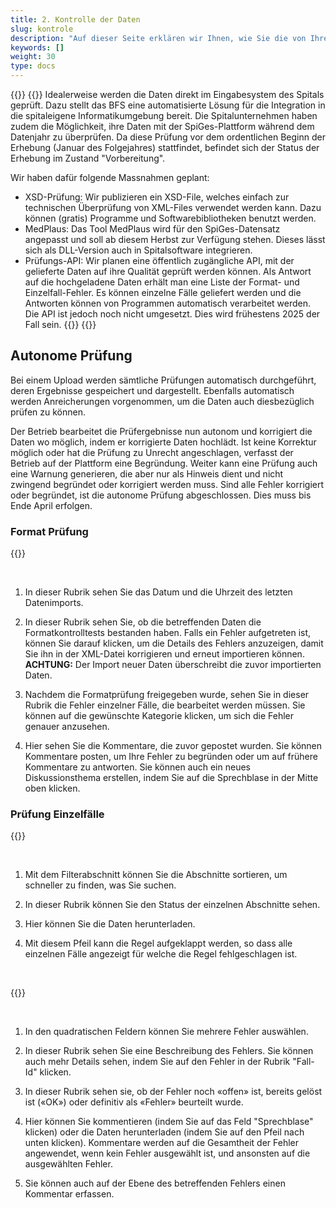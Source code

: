 ```yaml
---
title: 2. Kontrolle der Daten
slug: kontrole
description: "Auf dieser Seite erklären wir Ihnen, wie Sie die von Ihrer Spitalstandort in die SpiGes-Plattform importierten Daten kontrollieren können."
keywords: []
weight: 30
type: docs
---
```


{{<alert title="Prüfung an der Quelle" color="info">}}
{{<markdown>}}
Idealerweise werden die Daten direkt im Eingabesystem des Spitals geprüft. Dazu stellt das BFS eine automatisierte Lösung für die Integration in die spitaleigene Informatikumgebung bereit. Die Spitalunternehmen haben zudem die Möglichkeit, ihre Daten mit der SpiGes-Plattform während dem Datenjahr zu überprüfen. Da diese Prüfung vor dem ordentlichen Beginn der Erhebung (Januar des Folgejahres) stattfindet, befindet sich der Status der Erhebung im Zustand "Vorbereitung".

Wir haben dafür folgende Massnahmen geplant:
- XSD-Prüfung: Wir publizieren ein XSD-File, welches einfach zur technischen Überprüfung von XML-Files verwendet werden kann. Dazu können (gratis) Programme und Softwarebibliotheken benutzt werden.
- MedPlaus: Das Tool MedPlaus wird für den SpiGes-Datensatz angepasst und soll ab diesem Herbst zur Verfügung stehen. Dieses lässt sich als DLL-Version auch in Spitalsoftware integrieren.
- Prüfungs-API: Wir planen eine öffentlich zugängliche API, mit der gelieferte Daten auf ihre Qualität geprüft werden können. Als Antwort auf die hochgeladene Daten erhält man eine Liste der Format- und Einzelfall-Fehler. Es können einzelne Fälle geliefert werden und die Antworten können von Programmen automatisch verarbeitet werden. Die API ist jedoch noch nicht umgesetzt. Dies wird frühestens 2025 der Fall sein.
{{</markdown>}}
{{</alert>}}

## Autonome Prüfung

Bei einem Upload werden sämtliche Prüfungen automatisch durchgeführt, deren Ergebnisse gespeichert und dargestellt. Ebenfalls automatisch werden Anreicherungen vorgenommen, um die Daten auch diesbezüglich prüfen zu können.

Der Betrieb bearbeitet die Prüfergebnisse nun autonom und korrigiert die Daten wo möglich, indem er korrigierte Daten hochlädt. Ist keine Korrektur möglich oder hat die Prüfung zu Unrecht angeschlagen, verfasst der Betrieb auf der Plattform eine Begründung. Weiter kann eine Prüfung auch eine Warnung generieren, die aber nur als Hinweis dient und nicht zwingend begründet oder korrigiert werden muss. Sind alle Fehler korrigiert oder begründet, ist die autonome Prüfung abgeschlossen. Dies muss bis Ende April erfolgen.

### Format Prüfung

{{<insertImage image="test_format.png" class="edge max-w-90">}}

&nbsp;

1. In dieser Rubrik sehen Sie das Datum und die Uhrzeit des letzten Datenimports.

2. In dieser Rubrik sehen Sie, ob die betreffenden Daten die Formatkontrolltests bestanden haben. Falls ein Fehler aufgetreten ist, können Sie darauf klicken, um die Details des Fehlers anzuzeigen, damit Sie ihn in der XML-Datei korrigieren und erneut importieren können. **ACHTUNG:** Der Import neuer Daten überschreibt die zuvor importierten Daten.

3. Nachdem die Formatprüfung freigegeben wurde, sehen Sie in dieser Rubrik die Fehler einzelner Fälle, die bearbeitet werden müssen. Sie können auf die gewünschte Kategorie klicken, um sich die Fehler genauer anzusehen.

4. Hier sehen Sie die Kommentare, die zuvor gepostet wurden. Sie können Kommentare posten, um Ihre Fehler zu begründen oder um auf frühere Kommentare zu antworten. Sie können auch ein neues Diskussionsthema erstellen, indem Sie auf die Sprechblase in der Mitte oben klicken.

### Prüfung Einzelfälle

{{<insertImage image="controle.png" class="edge max-w-90">}}

&nbsp;

1. Mit dem Filterabschnitt können Sie die Abschnitte sortieren, um schneller zu finden, was Sie suchen.

2. In dieser Rubrik können Sie den Status der einzelnen Abschnitte sehen.

3. Hier können Sie die Daten herunterladen.

4. Mit diesem Pfeil kann die Regel aufgeklappt werden, so dass alle einzelnen Fälle angezeigt für welche die Regel fehlgeschlagen ist.

&nbsp;

{{<insertImage image="controle_detail.png" class="edge max-w-90">}}

&nbsp;

1. In den quadratischen Feldern können Sie mehrere Fehler auswählen.

2. In dieser Rubrik sehen Sie eine Beschreibung des Fehlers. Sie können auch mehr Details sehen, indem Sie auf den Fehler in der Rubrik "Fall-Id" klicken.

3. In dieser Rubrik sehen sie, ob der Fehler noch «offen» ist, bereits gelöst ist («OK») oder definitiv als «Fehler» beurteilt wurde.

4. Hier können Sie kommentieren (indem Sie auf das Feld "Sprechblase" klicken) oder die Daten herunterladen (indem Sie auf den Pfeil nach unten klicken). Kommentare werden auf die Gesamtheit der Fehler angewendet, wenn kein Fehler ausgewählt ist, und ansonsten auf die ausgewählten Fehler.

5. Sie können auch auf der Ebene des betreffenden Fehlers einen Kommentar erfassen.
